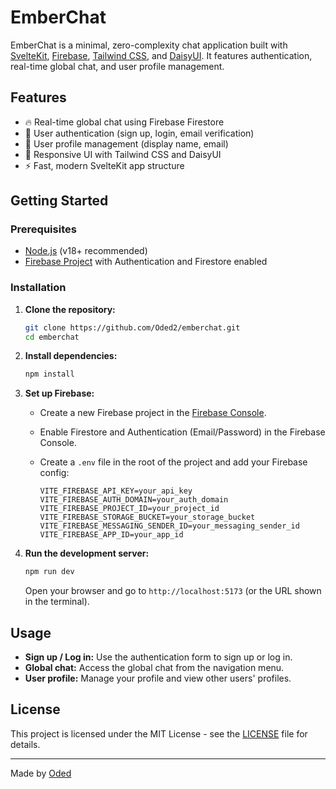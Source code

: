 # EmberChat

EmberChat is a minimal, zero-complexity chat application built with [SvelteKit](https://kit.svelte.dev/), [Firebase](https://firebase.google.com/), [Tailwind CSS](https://tailwindcss.com/), and [DaisyUI](https://daisyui.com/). It features authentication, real-time global chat, and user profile management.

## Features

- 🔥 Real-time global chat using Firebase Firestore
- 🔐 User authentication (sign up, login, email verification)
- 👤 User profile management (display name, email)
- 🎨 Responsive UI with Tailwind CSS and DaisyUI
- ⚡ Fast, modern SvelteKit app structure

## Getting Started

### Prerequisites

- [Node.js](https://nodejs.org/) (v18+ recommended)
- [Firebase Project](https://console.firebase.google.com/) with Authentication and Firestore enabled

### Installation

1. **Clone the repository:**

   ```sh
   git clone https://github.com/Oded2/emberchat.git
   cd emberchat
   ```

2. **Install dependencies:**

   ```sh
   npm install
   ```

3. **Set up Firebase:**

   - Create a new Firebase project in the [Firebase Console](https://console.firebase.google.com/).
   - Enable Firestore and Authentication (Email/Password) in the Firebase Console.
   - Create a `.env` file in the root of the project and add your Firebase config:

     ```env
     VITE_FIREBASE_API_KEY=your_api_key
     VITE_FIREBASE_AUTH_DOMAIN=your_auth_domain
     VITE_FIREBASE_PROJECT_ID=your_project_id
     VITE_FIREBASE_STORAGE_BUCKET=your_storage_bucket
     VITE_FIREBASE_MESSAGING_SENDER_ID=your_messaging_sender_id
     VITE_FIREBASE_APP_ID=your_app_id
     ```

4. **Run the development server:**

   ```sh
   npm run dev
   ```

   Open your browser and go to `http://localhost:5173` (or the URL shown in the terminal).

## Usage

- **Sign up / Log in:** Use the authentication form to sign up or log in.
- **Global chat:** Access the global chat from the navigation menu.
- **User profile:** Manage your profile and view other users' profiles.

## License

This project is licensed under the MIT License - see the [LICENSE](LICENSE) file for details.

---

Made by [Oded](https://github.com/Oded2)
